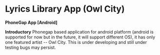 # Lyrics Library App (Owl City)
**PhoneGap App [Android]**

**Introductory**
Phonegap based application for android platform (android is supported for now but in the future, it will support different OS), it has only one featured artist -- Owl City. This is under developing and still under testing bugs may persist.
